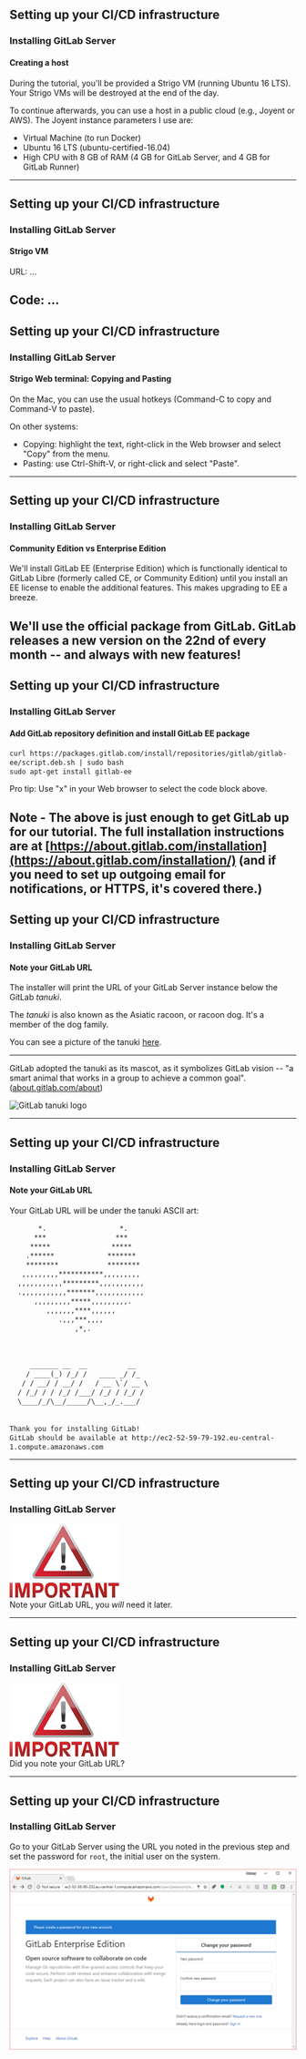 ## Setting up your CI/CD infrastructure

### Installing GitLab Server

#### Creating a host

During the tutorial, you'll be provided a Strigo VM (running Ubuntu
16 LTS). Your Strigo VMs will be destroyed at the end of the day.

To continue afterwards, you can use a host in a public cloud (e.g.,
Joyent or AWS). The Joyent instance parameters I use are:

- Virtual Machine (to run Docker)
- Ubuntu 16 LTS (ubuntu-certified-16.04)
- High CPU with 8 GB of RAM (4 GB for GitLab Server, and 4 GB for GitLab Runner)

---
## Setting up your CI/CD infrastructure

### Installing GitLab Server

#### Strigo VM

URL:  ...
 
Code:  ...
---
## Setting up your CI/CD infrastructure

### Installing GitLab Server

#### Strigo Web terminal: Copying and Pasting

On the Mac, you can use the usual hotkeys (Command-C to copy and Command-V to paste).

On other systems:
- Copying: highlight the text, right-click in the Web browser and select "Copy" from the menu.
- Pasting: use Ctrl-Shift-V, or right-click and select "Paste".

---
## Setting up your CI/CD infrastructure

### Installing GitLab Server

#### Community Edition vs Enterprise Edition

We'll install GitLab EE (Enterprise Edition) which is functionally
identical to GitLab Libre (formerly called CE, or Community Edition)
until you install an EE license to enable the additional features.
This makes upgrading to EE a breeze.

We'll use the official package from GitLab.  GitLab releases a
new version on the 22nd of every month -- and always with new
features!
---
## Setting up your CI/CD infrastructure

### Installing GitLab Server

#### Add GitLab repository definition and install GitLab EE package

```console
curl https://packages.gitlab.com/install/repositories/gitlab/gitlab-ee/script.deb.sh | sudo bash
sudo apt-get install gitlab-ee 
```

Pro tip: Use "x" in your Web browser to select the code block above.

Note - The above is just enough to
get GitLab up for our tutorial. The full installation instructions are at
[https://about.gitlab.com/installation](https://about.gitlab.com/installation/) 
(and if you need to set up outgoing email for notifications, or HTTPS, it's covered there.)
---
## Setting up your CI/CD infrastructure
### Installing GitLab Server
#### Note your GitLab URL

The installer will print the URL of your GitLab Server instance below the
GitLab _tanuki_.

The _tanuki_ is also known as the Asiatic racoon, or racoon dog.
It's a member of the dog family.

You can see a picture of the tanuki [here](https://commons.wikimedia.org/wiki/File:Tanuki01_960.jpg).

---
GitLab adopted the tanuki as its mascot, as it symbolizes GitLab vision --
"a smart animal that works in a group to achieve a common goal". ([about.gitlab.com/about](https://about.gitlab.com/about))

![GitLab tanuki logo](https://about.gitlab.com/images/press/logo/wm_no_bg.svg)

---
## Setting up your CI/CD infrastructure
### Installing GitLab Server
#### Note your GitLab URL

Your GitLab URL will be under the tanuki ASCII art:

```text
       *.                  *.
      ***                 ***
     *****               *****
    .******             *******
    ********            ********
   ,,,,,,,,,***********,,,,,,,,,
  ,,,,,,,,,,,*********,,,,,,,,,,,
  .,,,,,,,,,,,*******,,,,,,,,,,,,
      ,,,,,,,,,*****,,,,,,,,,.
         ,,,,,,,****,,,,,,
            .,,,***,,,,
                ,*,.



     _______ __  __          __
    / ____(_) /_/ /   ____ _/ /_
   / / __/ / __/ /   / __ \`/ __ \
  / /_/ / / /_/ /___/ /_/ / /_/ /
  \____/_/\__/_____/\__,_/_.___/


Thank you for installing GitLab!
GitLab should be available at http://ec2-52-59-79-192.eu-central-1.compute.amazonaws.com
```

---
## Setting up your CI/CD infrastructure
### Installing GitLab Server

![important](img/important-one-tenth.png)  
Note your GitLab URL, you *will* need it later.

---
## Setting up your CI/CD infrastructure
### Installing GitLab Server

![important](img/important-one-tenth.png)  
Did you note your GitLab URL?

---
## Setting up your CI/CD infrastructure
### Installing GitLab Server

Go to your GitLab Server using the URL you noted in the previous step
and set the password for `root`, the initial user on the system.

![login](img/login.png)
